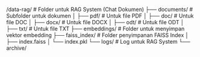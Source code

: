 /data-rag/                  # Folder untuk RAG System (Chat Dokumen)
    ├── documents/         # Subfolder untuk dokumen
    │   ├── pdf/           # Untuk file PDF
    │   ├── doc/           # Untuk file DOC
    │   ├── docx/          # Untuk file DOCX
    │   ├── odt/           # Untuk file ODT
    │   ├── txt/           # Untuk file TXT
    ├── embeddings/        # Folder untuk menyimpan vektor embedding
    ├── faiss_index/       # Folder penyimpanan FAISS Index
    │   ├── index.faiss
    │   └── index.pkl
    └── logs/              # Log untuk RAG System
        └── archive/